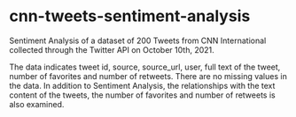 # cnn-tweets-sentiment-analysis
Sentiment Analysis of a dataset of 200 Tweets from CNN International collected through the Twitter API on October 10th, 2021.

The data indicates tweet id, source, source_url, user, full text of the tweet, number of favorites and number of retweets. There are no missing values in the data. In addition to Sentiment Analysis, the relationships with the text content of the tweets, the number of favorites and number of retweets is also examined.
